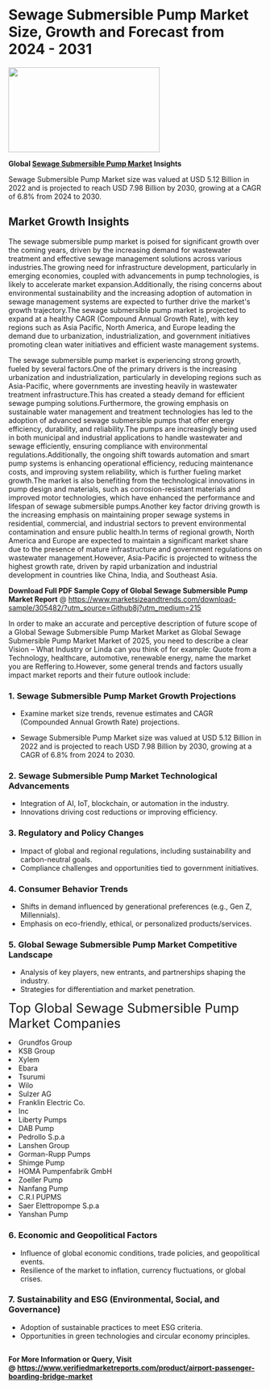 <H1>Sewage Submersible Pump Market Size, Growth and Forecast from 2024 - 2031</H1><img class="aligncenter size-medium wp-image-584254" src="https://thirdeyenews.in/wp-content/uploads/2024/09/Global-Market-Research-300x168.jpeg" alt="" width="300" height="168" /><p><strong>Global&nbsp;<a href="https://www.marketsizeandtrends.com/download-sample/305482/?utm_source=Github8j?utm_medium=215">Sewage Submersible Pump Market</a> Insights</strong></p><p>Sewage Submersible Pump Market size was valued at USD 5.12 Billion in 2022 and is projected to reach USD 7.98 Billion by 2030, growing at a CAGR of 6.8% from 2024 to 2030.</p><p><h2>Market Growth Insights</h2> <p>The sewage submersible pump market is poised for significant growth over the coming years, driven by the increasing demand for wastewater treatment and effective sewage management solutions across various industries.The growing need for infrastructure development, particularly in emerging economies, coupled with advancements in pump technologies, is likely to accelerate market expansion.Additionally, the rising concerns about environmental sustainability and the increasing adoption of automation in sewage management systems are expected to further drive the market's growth trajectory.The sewage submersible pump market is projected to expand at a healthy CAGR (Compound Annual Growth Rate), with key regions such as Asia Pacific, North America, and Europe leading the demand due to urbanization, industrialization, and government initiatives promoting clean water initiatives and efficient waste management systems.</p> <p>The sewage submersible pump market is experiencing strong growth, fueled by several factors.One of the primary drivers is the increasing urbanization and industrialization, particularly in developing regions such as Asia-Pacific, where governments are investing heavily in wastewater treatment infrastructure.This has created a steady demand for efficient sewage pumping solutions.Furthermore, the growing emphasis on sustainable water management and treatment technologies has led to the adoption of advanced sewage submersible pumps that offer energy efficiency, durability, and reliability.The pumps are increasingly being used in both municipal and industrial applications to handle wastewater and sewage efficiently, ensuring compliance with environmental regulations.Additionally, the ongoing shift towards automation and smart pump systems is enhancing operational efficiency, reducing maintenance costs, and improving system reliability, which is further fueling market growth.The market is also benefiting from the technological innovations in pump design and materials, such as corrosion-resistant materials and improved motor technologies, which have enhanced the performance and lifespan of sewage submersible pumps.Another key factor driving growth is the increasing emphasis on maintaining proper sewage systems in residential, commercial, and industrial sectors to prevent environmental contamination and ensure public health.In terms of regional growth, North America and Europe are expected to maintain a significant market share due to the presence of mature infrastructure and government regulations on wastewater management.However, Asia-Pacific is projected to witness the highest growth rate, driven by rapid urbanization and industrial development in countries like China, India, and Southeast Asia.<p><span class=""><strong>Download Full PDF Sample Copy of Global Sewage Submersible Pump Market Report</strong> @ <a href="https://www.marketsizeandtrends.com/download-sample/305482/?utm_source=Github8j?utm_medium=215" target="_blank">https://www.marketsizeandtrends.com/download-sample/305482/?utm_source=Github8j?utm_medium=215</a></span></p><p>In order to make an accurate and perceptive description of future scope of a Global&nbsp;Sewage Submersible Pump Market Market as Global&nbsp;Sewage Submersible Pump Market Market of 2025, you need to describe a clear Vision &ndash; What Industry or Linda can you think of for example: Quote from a Technology, healthcare, automotive, renewable energy, name the market you are Reffering to.However, some general trends and factors usually impact market reports and their future outlook include:</p><h3>1.&nbsp;<strong>Sewage Submersible Pump Market Growth Projections</strong></h3><ul><li>Examine market size trends, revenue estimates and CAGR (Compounded Annual Growth Rate) projections.</li><li><p>Sewage Submersible Pump Market size was valued at USD 5.12 Billion in 2022 and is projected to reach USD 7.98 Billion by 2030, growing at a CAGR of 6.8% from 2024 to 2030.</p></li></ul><h3>2.&nbsp;<strong>Sewage Submersible Pump Market Technological Advancements</strong></h3><ul><li>Integration of AI, IoT, blockchain, or automation in the industry.</li><li>Innovations driving cost reductions or improving efficiency.</li></ul><h3>3.&nbsp;<strong>Regulatory and Policy Changes</strong></h3><ul><li>Impact of global and regional regulations, including sustainability and carbon-neutral goals.</li><li>Compliance challenges and opportunities tied to government initiatives.</li></ul><h3>4.&nbsp;<strong>Consumer Behavior Trends</strong></h3><ul><li>Shifts in demand influenced by generational preferences (e.g., Gen Z, Millennials).</li><li>Emphasis on eco-friendly, ethical, or personalized products/services.</li></ul><h3>5.&nbsp;<strong>Global Sewage Submersible Pump Market Competitive Landscape</strong></h3><ul><li>Analysis of key players, new entrants, and partnerships shaping the industry.</li><li>Strategies for differentiation and market penetration.</li></ul><p data-pm-slice="1 1 []"><span style="color: inherit; font-family: inherit; font-size: 25px;">Top Global Sewage Submersible Pump Market Companies</span></p><div class="" data-test-id=""><p><li>Grundfos Group</li><li> KSB Group</li><li> Xylem</li><li> Ebara</li><li> Tsurumi</li><li> Wilo</li><li> Sulzer AG</li><li> Franklin Electric Co.</li><li> Inc</li><li> Liberty Pumps</li><li> DAB Pump</li><li> Pedrollo S.p.a</li><li> Lanshen Group</li><li> Gorman-Rupp Pumps</li><li> Shimge Pump</li><li> HOMA Pumpenfabrik GmbH</li><li> Zoeller Pump</li><li> Nanfang Pump</li><li> C.R.I PUPMS</li><li> Saer Elettropompe S.p.a</li><li> Yanshan Pump</li></p></div><h3>6.&nbsp;<strong>Economic and Geopolitical Factors</strong></h3><ul><li>Influence of global economic conditions, trade policies, and geopolitical events.</li><li>Resilience of the market to inflation, currency fluctuations, or global crises.</li></ul><h3>7.&nbsp;<strong>Sustainability and ESG (Environmental, Social, and Governance)</strong></h3><ul><li>Adoption of sustainable practices to meet ESG criteria.</li><li>Opportunities in green technologies and circular economy principles.</li></ul><h2><strong style="font-size: 14px;">For More Information or Query, Visit @&nbsp;</strong><a style="background-color: #ffffff; font-size: 14px;" href="https://www.marketsizeandtrends.com/report/sewage-submersible-pump-market/" target="_blank">https://www.verifiedmarketreports.com/product/airport-passenger-boarding-bridge-market</a></h2>